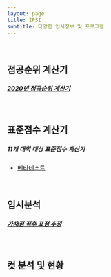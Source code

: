 ```yaml
---
layout: page
title: IPSI
subtitle: 다양한 입시정보 및 프로그램
---
```


<br>

## 점공순위 계산기



##### [2020년 점공순위 계산기](https://orbi.kr/00026687695)

<br>

## 표준점수 계산기



##### 11개 대학 대상 표준점수 계산기

- [베타테스트](https://semper-16.github.io/IPSI/STD_C/1/)

<br>

## 입시분석



##### [가채점 직후 표점 추정](https://orbi.kr/00033382397)

<br>

## 컷 분석 및 현황



<br>